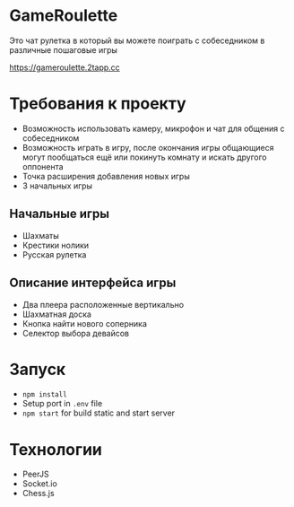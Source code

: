 # GameRoulette

Это чат рулетка в который вы можете поиграть с собеседником в различные пошаговые игры

https://gameroulette.2tapp.cc

# Требования к проекту

- Возможность использовать камеру, микрофон и чат для общения с собеседником
- Возможность играть в игру, после окончания игры общающиеся могут пообщаться ещё или покинуть комнату и искать другого
  оппонента
- Точка расширения добавления новых игры
- 3 начальных игры

## Начальные игры

- Шахматы
- Крестики нолики
- Русская рулетка

## Описание интерфейса игры

- Два плеера расположенные вертикально
- Шахматная доска
- Кнопка найти нового соперника
- Селектор выбора девайсов

# Запуск

- `npm install`
- Setup port in `.env` file
- `npm start` for build static and start server

# Технологии

- PeerJS
- Socket.io
- Chess.js

